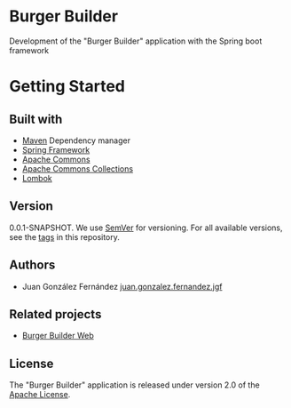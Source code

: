 # Burger Builder

Development of the "Burger Builder" application with the Spring boot framework

# Getting Started

## Built with

*  [Maven](https://mvnrepository.com/) Dependency manager
*  [Spring Framework](https://github.com/spring-projects/spring-framework)
*  [Apache Commons](https://github.com/apache/commons-lang)
*  [Apache Commons Collections](https://github.com/apache/commons-collections/)
*  [Lombok](https://projectlombok.org/)

## Version

0.0.1-SNAPSHOT. We use [SemVer](https://semver.org/) for versioning. For all available versions, see the [tags](https://github.com/sylarsykes/coreapi-framework/tags) in this repository.


## Authors

*  Juan González Fernández [juan.gonzalez.fernandez.jgf](https://github.com/sylarsykes)


## Related projects

-  [Burger Builder Web](https://github.com/sylarsykes/reactjs-burger-builder)

## License

The "Burger Builder" application is released under version 2.0 of the [Apache License](https://www.apache.org/licenses/LICENSE-2.0).

